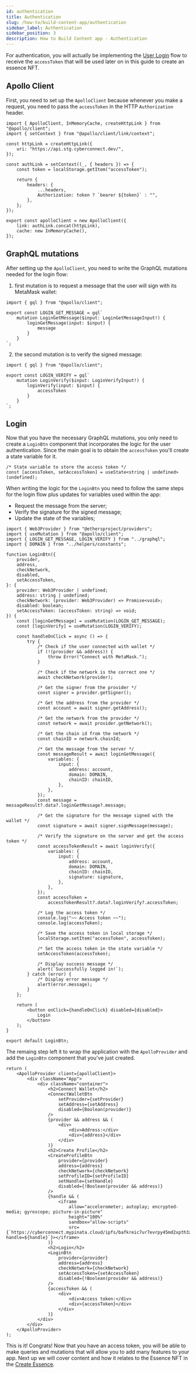 ```yaml
---
id: authentication
title: Authentication
slug: /how-to/build-content-app/authentication
sidebar_label: Authentication
sidebar_position: 3
description: How to Build Content app - Authentication
---
```


For authentication, you will actually be implementing the [User Login](/guides/authentication/user-login) flow to receive the `accessToken` that will be used later on in this guide to create an essence NFT.

## Apollo Client

First, you need to set up the `ApolloClient` because whenever you make a request, you need to pass the `accessToken` in the HTTP `Authorization` header.

```tsx title="/src/apollo/index.tsx"
import { ApolloClient, InMemoryCache, createHttpLink } from "@apollo/client";
import { setContext } from "@apollo/client/link/context";

const httpLink = createHttpLink({
    uri: "https://api.stg.cyberconnect.dev/",
});

const authLink = setContext((_, { headers }) => {
    const token = localStorage.getItem("accessToken");

    return {
        headers: {
            ...headers,
            Authorization: token ? `bearer ${token}` : "",
        },
    };
});

export const apolloClient = new ApolloClient({
    link: authLink.concat(httpLink),
    cache: new InMemoryCache(),
});
```

## GraphQL mutations

After setting up the `ApolloClient`, you need to write the GraphQL mutations needed for the login flow:

1. first mutation is to request a message that the user will sign with its MetaMask wallet:

```tsx title="/src/graphql/LoginGetMessage.ts"
import { gql } from "@apollo/client";

export const LOGIN_GET_MESSAGE = gql`
    mutation LoginGetMessage($input: LoginGetMessageInput!) {
        loginGetMessage(input: $input) {
            message
        }
    }
`;
```

2. the second mutation is to verify the signed message:

```tsx title="/src/graphql/LoginVerify.ts"
import { gql } from "@apollo/client";

export const LOGIN_VERIFY = gql`
    mutation LoginVerify($input: LoginVerifyInput!) {
        loginVerify(input: $input) {
            accessToken
        }
    }
`;
```

## Login

Now that you have the necessary GraphQL mutations, you only need to create a `LoginBtn` component that incorporates the logic for the user authentication.
Since the main goal is to obtain the `accessToken` you'll create a state variable for it.

```tsx title="/src/App.tsx"
/* State variable to store the access token */
const [accessToken, setAccessToken] = useState<string | undefined>(undefined);
```

When writing the logic for the `LoginBtn` you need to follow the same steps for the login flow plus updates for variables used within the app:

-   Request the message from the server;
-   Verify the signature for the signed message;
-   Update the state of the variables;

```tsx title="/src/components/LoginBtn.tsx"
import { Web3Provider } from "@ethersproject/providers";
import { useMutation } from "@apollo/client";
import { LOGIN_GET_MESSAGE, LOGIN_VERIFY } from "../graphql";
import { DOMAIN } from "../helpers/constants";

function LoginBtn({
    provider,
    address,
    checkNetwork,
    disabled,
    setAccessToken,
}: {
    provider: Web3Provider | undefined;
    address: string | undefined;
    checkNetwork: (provider: Web3Provider) => Promise<void>;
    disabled: boolean;
    setAccessToken: (accessToken: string) => void;
}) {
    const [loginGetMessage] = useMutation(LOGIN_GET_MESSAGE);
    const [loginVerify] = useMutation(LOGIN_VERIFY);

    const handleOnClick = async () => {
        try {
            /* Check if the user connected with wallet */
            if (!(provider && address)) {
                throw Error("Connect with MetaMask.");
            }

            /* Check if the network is the correct one */
            await checkNetwork(provider);

            /* Get the signer from the provider */
            const signer = provider.getSigner();

            /* Get the address from the provider */
            const account = await signer.getAddress();

            /* Get the network from the provider */
            const network = await provider.getNetwork();

            /* Get the chain id from the network */
            const chainID = network.chainId;

            /* Get the message from the server */
            const messageResult = await loginGetMessage({
                variables: {
                    input: {
                        address: account,
                        domain: DOMAIN,
                        chainID: chainID,
                    },
                },
            });
            const message = messageResult?.data?.loginGetMessage?.message;

            /* Get the signature for the message signed with the wallet */
            const signature = await signer.signMessage(message);

            /* Verify the signature on the server and get the access token */
            const accessTokenResult = await loginVerify({
                variables: {
                    input: {
                        address: account,
                        domain: DOMAIN,
                        chainID: chainID,
                        signature: signature,
                    },
                },
            });
            const accessToken =
                accessTokenResult?.data?.loginVerify?.accessToken;

            /* Log the access token */
            console.log("~~ Access token ~~");
            console.log(accessToken);

            /* Save the access token in local storage */
            localStorage.setItem("accessToken", accessToken);

            /* Set the access token in the state variable */
            setAccessToken(accessToken);

            /* Display success message */
            alert(`Successfully logged in!`);
        } catch (error) {
            /* Display error message */
            alert(error.message);
        }
    };

    return (
        <button onClick={handleOnClick} disabled={disabled}>
            Login
        </button>
    );
}

export default LoginBtn;
```

The remaing step left it to wrap the application with the `ApolloProvider` and add the `LoginBtn` component that you've just created.

```tsx title="src/App.tsx"
return (
    <ApolloProvider client={apolloClient}>
        <div className="App">
            <div className="container">
                <h2>Connect Wallet</h2>
                <ConnectWalletBtn
                    setProvider={setProvider}
                    setAddress={setAddress}
                    disabled={Boolean(provider)}
                />
                {provider && address && (
                    <div>
                        <div>Address:</div>
                        <div>{address}</div>
                    </div>
                )}
                <h2>Create Profile</h2>
                <CreateProfileBtn
                    provider={provider}
                    address={address}
                    checkNetwork={checkNetwork}
                    setProfileID={setProfileID}
                    setHandle={setHandle}
                    disabled={!Boolean(provider && address)}
                />
                {handle && (
                    <iframe
                        allow="accelerometer; autoplay; encrypted-media; gyroscope; picture-in-picture"
                        height="100%"
                        sandbox="allow-scripts"
                        src={`https://cyberconnect.mypinata.cloud/ipfs/bafkreic7ur7evrpy45md2xpth3zvy4mjcczzodjg7xciupty6dvmliye6i?handle=${handle}`}></iframe>
                )}
                <h2>Login</h2>
                <LoginBtn
                    provider={provider}
                    address={address}
                    checkNetwork={checkNetwork}
                    setAccessToken={setAccessToken}
                    disabled={!Boolean(provider && address)}
                />
                {accessToken && (
                    <div>
                        <div>Access token:</div>
                        <div>{accessToken}</div>
                    </div>
                )}
            </div>
        </div>
    </ApolloProvider>
);
```

This is it! Congrats! Now that you have an access token, you will be able to make queries and mutations that will allow you to add many features to your app.
Next up we will cover content and how it relates to the Essence NFT in the [Create Essence](/how-to/build-content-app/create-essence).
